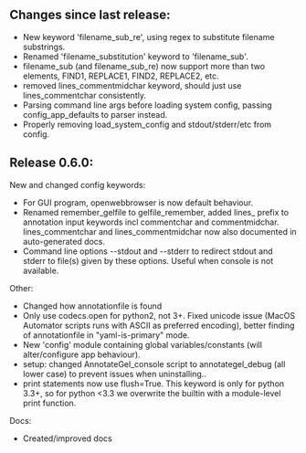 


Changes since last release:
---------------------------

* New keyword 'filename_sub_re', using regex to substitute filename substrings.
* Renamed 'filename_substitution' keyword to 'filename_sub'.
* filename_sub (and filename_sub_re) now support more than two elements, FIND1, REPLACE1, FIND2, REPLACE2, etc.
* removed lines_commentmidchar keyword, should just use lines_commentchar consistently.
* Parsing command line args before loading system config, passing config_app_defaults to parser instead.
* Properly removing load_system_config and stdout/stderr/etc from config.


Release 0.6.0:
--------------

New and changed config keywords:

* For GUI program, openwebbrowser is now default behaviour.
* Renamed remember_gelfile to gelfile_remember, added lines_ prefix to annotation input keywords incl commentchar and commentmidchar. lines_commentchar and lines_commentmidchar now also documented in auto-generated docs.
* Command line options --stdout and --stderr to redirect stdout and stderr to file(s) given by these options. Useful when console is not available.


Other: 

* Changed how annotationfile is found
* Only use codecs.open for python2, not 3+. Fixed unicode issue (MacOS Automator scripts runs with ASCII as preferred encoding), better finding of annotationfile in "yaml-is-primary" mode.
* New 'config' module containing global variables/constants (will alter/configure app behaviour).
* setup: changed AnnotateGel_console script to annotategel_debug (all lower case) to prevent issues when uninstalling..
* print statements now use flush=True. This keyword is only for python 3.3+, so for python <3.3 we overwrite the builtin with a module-level print function.

Docs:

* Created/improved docs


